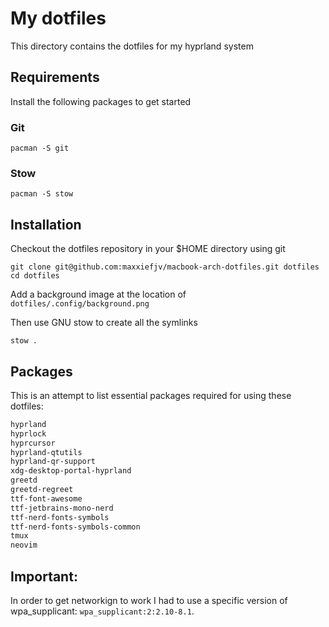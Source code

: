 # My dotfiles

This directory contains the dotfiles for my hyprland system

## Requirements
Install the following packages to get started

### Git

```
pacman -S git
```

### Stow

```
pacman -S stow

```

## Installation
Checkout the dotfiles repository in your $HOME directory using git
```
git clone git@github.com:maxxiefjv/macbook-arch-dotfiles.git dotfiles
cd dotfiles
```

Add a background image at the location of `dotfiles/.config/background.png`

Then use GNU stow to create all the symlinks
```
stow .
```

## Packages

This is an attempt to list essential packages required for using these dotfiles:
```bash
hyprland
hyprlock
hyprcursor
hyprland-qtutils
hyprland-qr-support
xdg-desktop-portal-hyprland
greetd
greetd-regreet
ttf-font-awesome
ttf-jetbrains-mono-nerd
ttf-nerd-fonts-symbols
ttf-nerd-fonts-symbols-common
tmux
neovim

```

## Important:
In order to get networkign to work I had to use a specific version of wpa_supplicant: `wpa_supplicant:2:2.10-8.1`.

